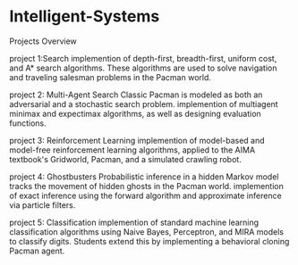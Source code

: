 # Intelligent-Systems

Projects Overview


project 1:Search
implemention of depth-first, breadth-first, uniform cost, and A* search algorithms. These algorithms are used to solve navigation and traveling salesman problems in the Pacman world.


project 2: Multi-Agent Search
Classic Pacman is modeled as both an adversarial and a stochastic search problem. implemention of  multiagent minimax and expectimax algorithms, as well as designing evaluation functions.


project 3: Reinforcement Learning
implemention of  model-based and model-free reinforcement learning algorithms, applied to the AIMA textbook's Gridworld, Pacman, and a simulated crawling robot.


project 4: Ghostbusters
Probabilistic inference in a hidden Markov model tracks the movement of hidden ghosts in the Pacman world. implemention of  exact inference using the forward algorithm and approximate inference via particle filters.


project 5: Classification
implemention of standard machine learning classification algorithms using Naive Bayes, Perceptron, and MIRA models to classify digits. Students extend this by implementing a behavioral cloning Pacman agent.

